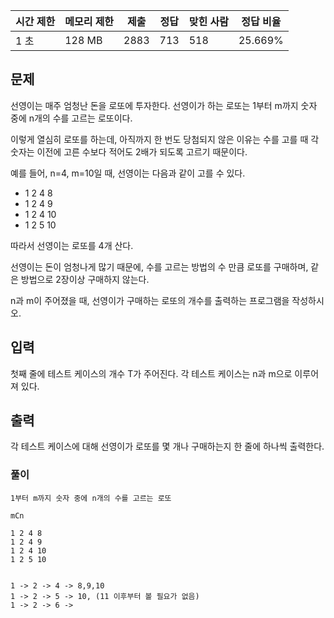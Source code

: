   

|시간 제한|메모리 제한|제출|정답|맞힌 사람|정답 비율|
|---|---|---|---|---|---|
|1 초|128 MB|2883|713|518|25.669%|

## 문제

선영이는 매주 엄청난 돈을 로또에 투자한다. 선영이가 하는 로또는 1부터 m까지 숫자 중에 n개의 수를 고르는 로또이다.

이렇게 열심히 로또를 하는데, 아직까지 한 번도 당첨되지 않은 이유는 수를 고를 때 각 숫자는 이전에 고른 수보다 적어도 2배가 되도록 고르기 때문이다.

예를 들어, n=4, m=10일 때, 선영이는 다음과 같이 고를 수 있다.

- 1 2 4 8
- 1 2 4 9
- 1 2 4 10
- 1 2 5 10

따라서 선영이는 로또를 4개 산다. 

선영이는 돈이 엄청나게 많기 때문에, 수를 고르는 방법의 수 만큼 로또를 구매하며, 같은 방법으로 2장이상 구매하지 않는다.

n과 m이 주어졌을 때, 선영이가 구매하는 로또의 개수를 출력하는 프로그램을 작성하시오.

## 입력

첫째 줄에 테스트 케이스의 개수 T가 주어진다. 각 테스트 케이스는 n과 m으로 이루어져 있다.

## 출력

각 테스트 케이스에 대해 선영이가 로또를 몇 개나 구매하는지 한 줄에 하나씩 출력한다.

### 풀이
```
1부터 m까지 숫자 중에 n개의 수를 고르는 로또

mCn 

1 2 4 8
1 2 4 9
1 2 4 10
1 2 5 10


1 -> 2 -> 4 -> 8,9,10
1 -> 2 -> 5 -> 10, (11 이후부터 볼 필요가 없음)
1 -> 2 -> 6 ->
```
